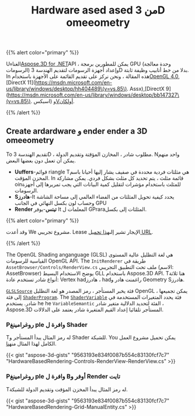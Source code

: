 ﻿---
title: Hardware ased ased من 3D omeeometry
type: docs
weight: 30
url: /ar/net/hardware-based-rendering-of-3d-geometry/
description: Using Aspose.3D for .NET API ، يمكن للمطورين برمجة GPU (وحدة معالجة الرسومات) وإعداد أجهزة الرسومات لتقديم الهندسة 3D بدلا من خط أنابيب وظيفة ثابتة.
---
{{% alert color="primary" %}}

Uالغناء[Aspose.3D for .NET](https://products.aspose.com/3d/net/)API ، يمكن للمطورين برمجة GPU (وحدة معالجة الرسومات) وإعداد أجهزة الرسومات لتقديم الهندسة 3D بدلا من خط أنابيب وظيفة ثابتة. In هذه المقالة ، ونحن نركز على تقديم القائمة على الأجهزة باستخدام[OpenGL 4.0](https://www.opengl.org/sdk/docs/man/html/glEnable.xhtml), [DirectX 11](https://msdn.microsoft.com/en-us/library/windows/desktop/hh404489\(v=vs.85\). Assx),[DirectX 9](https://msdn.microsoft.com/en-us/library/windows/desktop/bb147327\(v=vs.85\). اسبكس) و[Vأولكان](https://www.khronos.org/registry/vulkan/specs/1.0/xhtml/vkspec.html#VkPipelineRasterizationStateCreateInfo).

{{% /alert %}}
## **Create ardardware و ender ender a 3D omeeometry**
To تقديم الهندسة 3D ، مطلوب شادر ، المخازن المؤقتة وتقديم الدولة. Nواحد منهم يمكن أن تعمل دون بعضها البعض.

- **Uuffers**-قوائم riangle Tهي مثلثات فردية محددة في صفيف يشار إليها أحيانا باسم المخزن المؤقت. In قائمة مثلث ، يتم تحديد كل مثلث بشكل فردي. يمكن مشاركة oinللمثلث باستخدام مؤشرات لتقليل كمية البيانات التي يجب تمريرها إلى أجهزة الرسومات.
- **Sهادرز**-It يحدد كيفية تحويل المثلثات من الفضاء العالمي إلى مساحة الشاشة وحساب لون بكسل النهائي في الجانب GPU
- **Render تيتس**-يوفر It المعلمات ل GPraraالمثلثات إلى بكسل.

{{% alert color="primary" %}}

وقد أعدت We مشروع تجريبي. Lease الإيجار تشير إلى[هذا تحميل URL](https://github.com/aspose-3d/Aspose.3D-for-.NET/tree/master/HardwareBasedRendering).

{{% /alert %}}

The OpenGL Shading anganguage (GLSL) هي لغة التظليل عالية المستوى القياسية للرسومات OpenGL API. The `InitRenderer` طريقة في `AssetBrowser/Controls/RenderView.cs` ملف تحت التطبيق التجريبي (الاسم: AssetBrowser) يوضح الاستخدام البسيط GLL باستخدام Aspose.3D API. Tهنا ثلاثة أنواع شادر تستخدم عادة: Vertex hadهادرز ، hadراغمنت هادر و Geometry Sهادرز.

[`GLSLSource`](https://reference.aspose.com/3d/net/aspose.threed.render/glslsource) فئة يخبر المستأجر ، رمز المصدر هو لغة التظليل OpenGL ، يمكن تجميعها إلى فئة [`ShaderProgram`](https://reference.aspose.com/3d/net/aspose.threed.render/shaderprogram). The [`ShaderVariable`](https://reference.aspose.com/3d/net/aspose.threed.render/shadervariable) فئة يحدد المتغيرات المستخدمة في شادر. يستخدم he he `VariableSemantic` الفئة لتحديد الدلالية متغير شادر ، Aspose.3D المستأجر تلقائيا إعداد القيم المتغيرة شادر يعتمد على الدلالات.
### **Pروغرامينغ ple وافرة ل Shader**
Tله رمز المثال يبدأ المستأجر و Shader للشبكة. You يمكن تحميل مشروع العمل الكامل لهذا المثال من[هنا](https://github.com/aspose-3d/Aspose.3D-for-.NET/tree/master/HardwareBasedRendering).

{{< gist "aspose-3d-gists" "9563193e834f0087b554c83130fcf7c7" "HardwareBasedRendering-Controls-RenderView-RenderView.cs" >}}
### **Pروغرامينغ ple وافرة ل Bأوفر و Render تايت**
Tله رمز المثال يبدأ المخزن المؤقت وتقديم الدولة للشبكة.

{{< gist "aspose-3d-gists" "9563193e834f0087b554c83130fcf7c7" "HardwareBasedRendering-Grid-ManualEntity.cs" >}}
